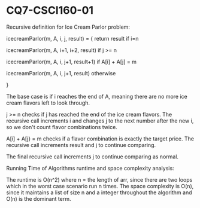 # CQ7-CSCI160-01

Recursive definition for Ice Cream Parlor problem:

icecreamParlor(m, A, i, j, result) = 
{ return result                                 if i=n
  
  icecreamParlor(m, A, i+1, i+2, result)        if j >= n

  icecreamParlor(m, A, i, j+1, result+1)        if A[i] + A[j] = m

  icecreamParlor(m, A, i, j+1, result)          otherwise

  }

The base case is if i reaches the end of A, meaning there are no more ice cream flavors left to look through.

j >= n checks if j has reached the end of the ice cream flavors. The recursive call increments i and changes j to the next number after the new i, so we don't count flavor combinations twice.

A[i] + A[j} = m checks if a flavor combination is exactly the target price. The recursive call increments result and j to continue comparing.

The final recursive call increments j to continue comparing as normal.


Running Time of Algorithms runtime and space complexity analysis:

The runtime is O(n^2) where n = the length of arr, since there are two loops which in the worst case scenario run n times.
The space complexity is O(n), since it maintains a list of size n and a integer throughout the algorithm and O(n) is the dominant term.
                                         
